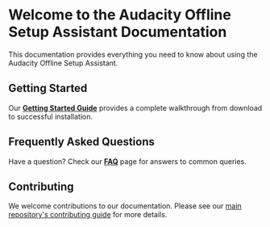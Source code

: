 # Welcome to the Audacity Offline Setup Assistant Documentation

This documentation provides everything you need to know about using the Audacity Offline Setup Assistant.

## Getting Started

Our **[Getting Started Guide](getting-started.md)** provides a complete walkthrough from download to successful installation.

## Frequently Asked Questions

Have a question? Check our **[FAQ](faq.md)** page for answers to common queries.

## Contributing

We welcome contributions to our documentation. Please see our [main repository's contributing guide](../../CONTRIBUTING.md) for more details. 